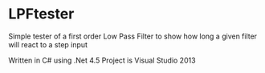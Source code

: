 # LPFtester
Simple tester of a first order Low Pass Filter to show how long a given filter will react to a step input

Written in C# using .Net 4.5
Project is Visual Studio 2013
